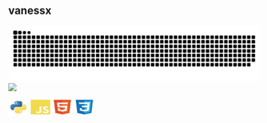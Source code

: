 ## vanessx

<picture>
<source media="(prefers-color-scheme: dark)" srcset="https://raw.githubusercontent.com/vanessx/vanessx/output/github-contribution-grid-snake-dark.svg">
<source media="(prefers-color-scheme: light)" srcset="https://raw.githubusercontent.com/vanessx/vanessx/output/github-contribution-grid-snake.svg">
<img alt="github contribution grid snake animation" src="https://raw.githubusercontent.com/vanessx/vanessx/output/github-contribution-grid-snake.svg">
</picture>


<a href="https://github.com/vanessx/convoychat">
  <img height=200 align="center" src="https://github-readme-stats.vercel.app/api/top-langs?username=vanessx&theme=dark&layout=compact&langs_count=8&card_width=320" />
</a>

<div style="display: inline_block"><br>
  <img align="center" alt="vanessx-Python" height="30" width="40" src="https://raw.githubusercontent.com/devicons/devicon/master/icons/python/python-original.svg">
  <img align="center" alt="vanessx-Js" height="30" width="40" src="https://raw.githubusercontent.com/devicons/devicon/master/icons/javascript/javascript-plain.svg">
  <img align="center" alt="vanessx-HTML" height="30" width="40" src="https://raw.githubusercontent.com/devicons/devicon/master/icons/html5/html5-original.svg">
  <img align="center" alt="vanessx-CSS" height="30" width="40" src="https://raw.githubusercontent.com/devicons/devicon/master/icons/css3/css3-original.svg">
